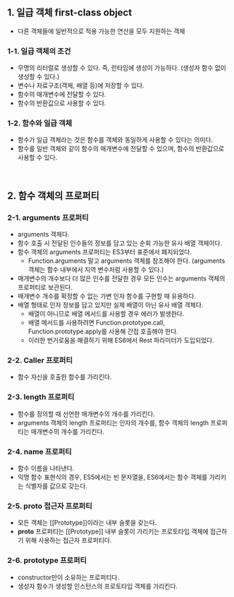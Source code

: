 ## 1. 일급 객체 first-class object
- 다른 객체들에 일반적으로 적용 가능한 연산을 모두 지원하는 객체

### 1-1. 일급 객체의 조건
- 무명의 리터럴로 생성할 수 있다. 즉, 런타임에 생성이 가능하다. (생성자 함수 없이 생성할 수 있다.)
- 변수나 자료구조(객체, 배열 등)에 저장할 수 있다.
- 함수의 매개변수에 전달할 수 있다.
- 함수의 반환값으로 사용할 수 있다.

### 1-2. 함수와 일급 객체
- 함수가 일급 객체라는 것은 함수를 객체와 동일하게 사용할 수 있다는 의미다.
- 함수를 일반 객체와 같이 함수의 매개변수에 전달할 수 있으며, 함수의 반환값으로 사용할 수 있다.

<br/>

## 2. 함수 객체의 프로퍼티
### 2-1. arguments 프로퍼티
- arguments 객체다.
- 함수 호출 시 전달된 인수들의 정보를 담고 있는 순회 가능한 유사 배열 객체이다.
- 함수 객체의 arguments 프로퍼티는 ES3부터 표준에서 폐지되었다.
  - Function.arguments 말고 arguments 객체를 참조해야 한다. (arguments 객체는 함수 내부에서 지역 변수처럼 사용할 수 있다.)
- 매개변수의 개수보다 더 많은 인수를 전달한 경우 모든 인수는 arguments 객체의 프로퍼티로 보관된다.
- 매개변수 개수를 확정할 수 없는 가변 인자 함수를 구현할 때 유용하다.
- 배열 형태로 인자 정보를 담고 있지만 실제 배열이 아닌 유사 배열 객체다.
  - 배열이 아니므로 배열 메서드를 사용할 경우 에러가 발생한다.
  - 배열 메서드를 사용하려면 Function.prototype.call, Function.prototype.apply를 사용해 간접 호출해야 한다.
  - 이러한 번거로움을 해결하기 위해 ES6에서 Rest 파라미터가 도입되었다.

### 2-2. Caller 프로퍼티
- 함수 자신을 호출한 함수를 가리킨다.

### 2-3. length 프로퍼티
- 함수를 정의할 때 선언한 매개변수의 개수를 가리킨다.
- arguments 객체의 length 프로퍼티는 인자의 개수를, 함수 객체의 length 프로퍼티는 매개변수의 개수를 가리킨다.

### 2-4. name 프로퍼티
- 함수 이름을 나타낸다.
- 익명 함수 표현식의 경우, ES5에서는 빈 문자열을, ES6에서는 함수 객체를 가리키는 식별자를 값으로 갖는다.

### 2-5. __proto__ 접근자 프로퍼티
- 모든 객체는 [[Prototype]]이라는 내부 슬롯을 갖는다.
- __proto__ 프로퍼티는 [[Prototype]] 내부 슬롯이 가리키는 프로토타입 객체에 접근하기 위해 사용하는 접근자 프로퍼티다.

### 2-6. prototype 프로퍼티
- constructor만이 소유하는 프로퍼티다.
- 생성자 함수가 생성할 인스턴스의 프로토타입 객체를 가리킨다.